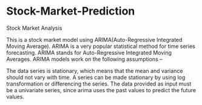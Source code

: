 # Stock-Market-Prediction
Stock Market Analysis

This is a stock market model using ARIMA(Auto-Regressive Integrated Moving Average).
ARIMA is a very popular statistical method for time series forecasting. ARIMA stands for Auto-Regressive Integrated Moving Averages. ARIMA models work on the following assumptions –

The data series is stationary, which means that the mean and variance should not vary with time. A series can be made stationary by using log transformation or differencing the series.
The data provided as input must be a univariate series, since arima uses the past values to predict the future values.
